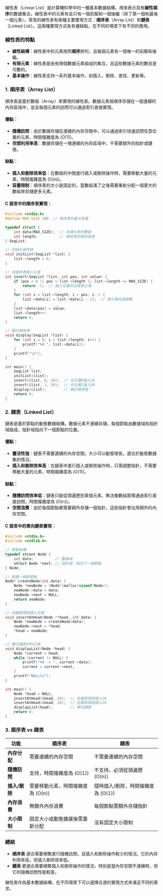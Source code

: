 線性表（Linear List）是計算機科學中的一種基本數據結構，用來表示具有**線性順序**的數據集合。線性表中的元素有且只有一個前驅和一個後繼（除了第一個和最後一個元素）。常見的線性表有兩種主要實現方式：**順序表**（Array List）和**鏈表**（Linked List）。這兩種實現方式各有優缺點，在不同的場景下有不同的應用。

### 線性表的特點
- **線性結構**：線性表中的元素按照**順序**排列，且每個元素有一個唯一的前驅和後繼。
- **有限元素**：線性表是由有限個數據元素組成的集合，且這些數據元素的數目是可數的。
- **基本操作**：線性表支持一系列基本操作，如插入、刪除、查找、更新等。

### 1. **順序表（Array List）**
順序表是基於數組（Array）來實現的線性表。數據元素按順序存儲在一個連續的內存區域中，並且每個元素的訪問可以通過索引直接實現。

#### 優點：
- **隨機訪問**：由於數據存儲在連續的內存空間中，可以通過索引快速訪問任意位置的元素，時間複雜度為 \(O(1)\)。
- **空間利用率高**：數據存儲在一塊連續的內存區域中，不需要額外的指針或鏈接。

#### 缺點：
- **插入和刪除效率低**：在數組的中間進行插入或刪除操作時，需要移動大量的元素，時間複雜度為 \(O(n)\)。
- **容量限制**：順序表的大小是固定的，當數組滿了之後需要重新分配一個更大的數組來存儲更多元素。

#### C 語言中的順序表實現：
```c
#include <stdio.h>
#define MAX_SIZE 100  // 順序表的最大容量

typedef struct {
    int data[MAX_SIZE];  // 存儲元素的數組
    int length;          // 順序表的當前長度
} SeqList;

// 初始化順序表
void initList(SeqList *list) {
    list->length = 0;
}

// 向順序表插入元素
int insert(SeqList *list, int pos, int value) {
    if (pos < 0 || pos > list->length || list->length >= MAX_SIZE) {
        return -1;  // 插入位置非法或表已滿
    }
    for (int i = list->length; i > pos; i--) {
        list->data[i] = list->data[i - 1];  // 將元素向後移動
    }
    list->data[pos] = value;
    list->length++;
    return 0;
}

// 顯示順序表
void display(SeqList *list) {
    for (int i = 0; i < list->length; i++) {
        printf("%d ", list->data[i]);
    }
    printf("\n");
}

int main() {
    SeqList list;
    initList(&list);
    insert(&list, 0, 10);  // 在位置0插入10
    insert(&list, 1, 20);  // 在位置1插入20
    display(&list);        // 顯示順序表
    return 0;
}
```

### 2. **鏈表（Linked List）**
鏈表是基於節點的動態數據結構，數據元素不連續存儲，每個節點由數據域和指針域組成，指針域指向下一個節點的位置。

#### 優點：
- **靈活性強**：鏈表不需要連續的內存空間，大小可以動態增長，適合於動態數據集的情況。
- **插入和刪除效率高**：在鏈表中進行插入或刪除操作時，只需調整指針，不需要移動大量的元素，時間複雜度為 \(O(1)\)。

#### 缺點：
- **隨機訪問效率低**：鏈表只能從頭遍歷到某個元素，無法像數組那樣通過索引直接訪問，時間複雜度為 \(O(n)\)。
- **空間浪費**：由於每個節點都需要額外存儲一個指針，這些指針會佔用額外的內存空間。

#### C 語言中的單向鏈表實現：
```c
#include <stdio.h>
#include <stdlib.h>

// 節點結構
typedef struct Node {
    int data;          // 數據域
    struct Node *next; // 指針域，指向下一個節點
} Node;

// 創建一個新節點
Node* createNode(int data) {
    Node *newNode = (Node*)malloc(sizeof(Node));
    newNode->data = data;
    newNode->next = NULL;
    return newNode;
}

// 向鏈表頭部插入元素
void insertAtHead(Node **head, int data) {
    Node *newNode = createNode(data);
    newNode->next = *head;
    *head = newNode;
}

// 顯示鏈表中的元素
void displayList(Node *head) {
    Node *current = head;
    while (current != NULL) {
        printf("%d -> ", current->data);
        current = current->next;
    }
    printf("NULL\n");
}

int main() {
    Node *head = NULL;
    insertAtHead(&head, 10);  // 在鏈表頭部插入10
    insertAtHead(&head, 20);  // 在鏈表頭部插入20
    displayList(head);        // 顯示鏈表
    return 0;
}
```

### 3. **順序表 vs 鏈表**
| 功能             | 順序表                          | 鏈表                         |
|------------------|--------------------------------|-----------------------------|
| **內存分配**     | 需要連續的內存空間              | 不需要連續的內存空間         |
| **隨機訪問**     | 支持，時間複雜度為 \(O(1)\)     | 不支持，必須從頭遍歷 \(O(n)\) |
| **插入/刪除**    | 需要移動元素，時間複雜度為 \(O(n)\) | 隨時插入/刪除，時間複雜度為 \(O(1)\) |
| **內存浪費**     | 無額外內存浪費                  | 每個節點需額外存儲指針       |
| **大小限制**     | 固定大小或動態擴展後需重新分配  | 沒有固定大小限制             |

### 總結
- **順序表** 適合需要頻繁進行隨機訪問，且插入和刪除操作較少的情況。它的內存利用率高，但插入刪除效率低。
- **鏈表** 更適合需要頻繁插入和刪除操作的情況，特別是當內存空間不連續時，但它的隨機訪問性能較差。

線性表作為基本數據結構，在不同場景下可以選擇合適的實現方式來滿足不同的需求。
